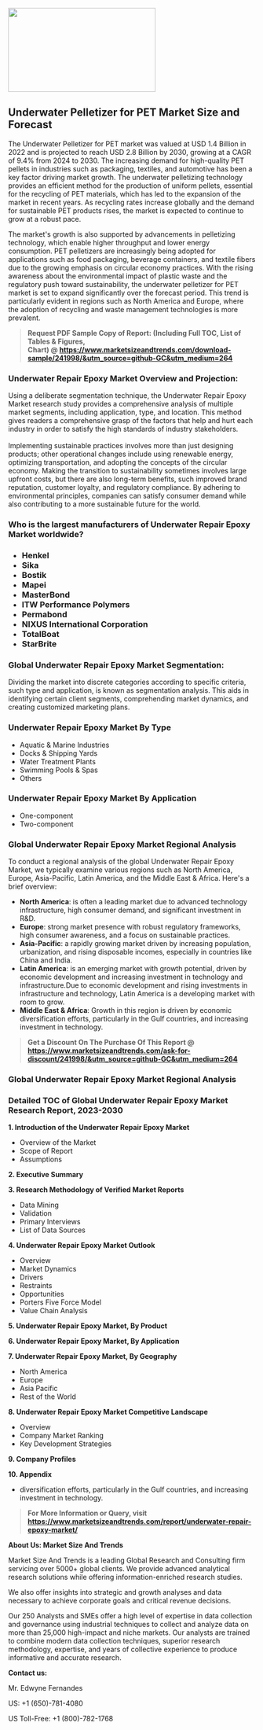 <p><img class="alignnone size-medium wp-image-20088" src="https://ffe5etoiles.com/wp-content/uploads/2024/12/MST1-300x171.png" alt="" width="300" height="171" /></p><h2>Underwater Pelletizer for PET Market Size and Forecast</h2><p>The Underwater Pelletizer for PET market was valued at USD 1.4 Billion in 2022 and is projected to reach USD 2.8 Billion by 2030, growing at a CAGR of 9.4% from 2024 to 2030. The increasing demand for high-quality PET pellets in industries such as packaging, textiles, and automotive has been a key factor driving market growth. The underwater pelletizing technology provides an efficient method for the production of uniform pellets, essential for the recycling of PET materials, which has led to the expansion of the market in recent years. As recycling rates increase globally and the demand for sustainable PET products rises, the market is expected to continue to grow at a robust pace.</p><p>The market's growth is also supported by advancements in pelletizing technology, which enable higher throughput and lower energy consumption. PET pelletizers are increasingly being adopted for applications such as food packaging, beverage containers, and textile fibers due to the growing emphasis on circular economy practices. With the rising awareness about the environmental impact of plastic waste and the regulatory push toward sustainability, the underwater pelletizer for PET market is set to expand significantly over the forecast period. This trend is particularly evident in regions such as North America and Europe, where the adoption of recycling and waste management technologies is more prevalent.</p></p><blockquote id="" class=""><strong>Request PDF Sample Copy of Report: (Including Full TOC, List of Tables &amp; Figures, Chart)&nbsp;@&nbsp;<strong><a href="https://www.marketsizeandtrends.com/download-sample/241998/&utm_source=github-GC&utm_medium=264" target="_blank">https://www.marketsizeandtrends.com/download-sample/241998/&utm_source=github-GC&utm_medium=264</a></strong></strong></blockquote><h3 id="" class="">Underwater Repair Epoxy Market&nbsp;Overview and Projection:</h3><p id="" class="">Using a deliberate segmentation technique, the Underwater Repair Epoxy Market research study provides a comprehensive analysis of multiple market segments, including application, type, and location. This method gives readers a comprehensive grasp of the factors that help and hurt each industry in order to satisfy the high standards of industry stakeholders. <br /> <br />Implementing sustainable practices involves more than just designing products; other operational changes include using renewable energy, optimizing transportation, and adopting the concepts of the circular economy. Making the transition to sustainability sometimes involves large upfront costs, but there are also long-term benefits, such improved brand reputation, customer loyalty, and regulatory compliance. By adhering to environmental principles, companies can satisfy consumer demand while also contributing to a more sustainable future for the world.</p><h3 id="" class="">Who is the largest manufacturers of&nbsp;Underwater Repair Epoxy Market worldwide?</h3><h3 class=""><p><ul><li>Henkel </li><li> Sika </li><li> Bostik </li><li> Mapei </li><li> MasterBond </li><li> ITW Performance Polymers </li><li> Permabond </li><li> NIXUS International Corporation </li><li> TotalBoat </li><li> StarBrite</li></ul></p></h3><h3 id="" class="">Global&nbsp;Underwater Repair Epoxy Market Segmentation:</h3><p id="" class="">Dividing the market into discrete categories according to specific criteria, such type and application, is known as segmentation analysis. This aids in identifying certain client segments, comprehending market dynamics, and creating customized marketing plans.</p><h3 id="" class="">Underwater Repair Epoxy Market&nbsp;By Type</h3><p><p><ul><li>Aquatic & Marine Industries</li><li> Docks & Shipping Yards</li><li> Water Treatment Plants</li><li> Swimming Pools & Spas</li><li> Others</p></li></ul></p></p><h3 id="" class="">Underwater Repair Epoxy Market&nbsp;By Application</h3><p class=""><p><ul><li>One-component</li><li> Two-component</li></ul></p></p><h3 id="" class="">Global Underwater Repair Epoxy Market Regional Analysis</h3><p id="" class="">To conduct a regional analysis of the global Underwater Repair Epoxy Market, we typically examine various regions such as North America, Europe, Asia-Pacific, Latin America, and the Middle East &amp; Africa. Here's a brief overview:</p><ul><li><strong>North America</strong>: is often a leading market due to advanced technology infrastructure, high consumer demand, and significant investment in R&amp;D.</li><li><strong>Europe</strong>: strong market presence with robust regulatory frameworks, high consumer awareness, and a focus on sustainable practices.</li><li><strong>Asia-Pacific</strong>: a rapidly growing market driven by increasing population, urbanization, and rising disposable incomes, especially in countries like China and India.</li><li><strong>Latin America</strong>: is an emerging market with growth potential, driven by economic development and increasing investment in technology and infrastructure.Due to economic development and rising investments in infrastructure and technology, Latin America is a developing market with room to grow.</li><li><strong>Middle East &amp; Africa</strong>: Growth in this region is driven by economic diversification efforts, particularly in the Gulf countries, and increasing investment in technology.</li></ul><blockquote id="" class=""><strong>Get a Discount On The Purchase Of This Report @ <strong><a href="https://www.marketsizeandtrends.com/ask-for-discount/241998/&utm_source=github-GC&utm_medium=264" target="_blank">https://www.marketsizeandtrends.com/ask-for-discount/241998/&utm_source=github-GC&utm_medium=264</a></strong></strong></blockquote><h3 id="" class="">Global Underwater Repair Epoxy Market Regional Analysis</h3><h3 id="" class="">Detailed TOC of Global Underwater Repair Epoxy Market Research Report, 2023-2030</h3><p id="" class=""><strong>1. Introduction of the Underwater Repair Epoxy Market</strong></p><ul><li>Overview of the Market</li><li>Scope of Report</li><li>Assumptions</li></ul><p id="" class=""><strong>2. Executive Summary</strong></p><p id="" class=""><strong>3. Research Methodology of Verified Market Reports</strong></p><ul><li>Data Mining</li><li>Validation</li><li>Primary Interviews</li><li>List of Data Sources</li></ul><p id="" class=""><strong>4. Underwater Repair Epoxy Market Outlook</strong></p><ul><li>Overview</li><li>Market Dynamics</li><li>Drivers</li><li>Restraints</li><li>Opportunities</li><li>Porters Five Force Model</li><li>Value Chain Analysis</li></ul><p id="" class=""><strong>5. Underwater Repair Epoxy Market, By Product</strong></p><p id="" class=""><strong>6. Underwater Repair Epoxy Market, By Application</strong></p><p id="" class=""><strong>7. Underwater Repair Epoxy Market, By Geography</strong></p><ul><li>North America</li><li>Europe</li><li>Asia Pacific</li><li>Rest of the World</li></ul><p id="" class=""><strong>8. Underwater Repair Epoxy Market Competitive Landscape</strong></p><ul><li>Overview</li><li>Company Market Ranking</li><li>Key Development Strategies</li></ul><p id="" class=""><strong>9. Company Profiles</strong></p><p id="" class=""><strong>10. Appendix</strong></p><ul><li>diversification efforts, particularly in the Gulf countries, and increasing investment in technology.</li></ul><blockquote id="" class=""><strong>For More Information or Query, visit <strong><strong><a href="https://www.marketsizeandtrends.com/report/underwater-repair-epoxy-market/" target="_blank">https://www.marketsizeandtrends.com/report/underwater-repair-epoxy-market/</a></strong></strong></strong></blockquote><p id="" class=""><strong>About Us: Market Size And Trends</strong></p><p id="" class="">Market Size And Trends is a leading Global Research and Consulting firm servicing over 5000+ global clients. We provide advanced analytical research solutions while offering information-enriched research studies.</p><p id="" class="">We also offer insights into strategic and growth analyses and data necessary to achieve corporate goals and critical revenue decisions.</p><p id="" class="">Our 250 Analysts and SMEs offer a high level of expertise in data collection and governance using industrial techniques to collect and analyze data on more than 25,000 high-impact and niche markets. Our analysts are trained to combine modern data collection techniques, superior research methodology, expertise, and years of collective experience to produce informative and accurate research.</p><p id="" class=""><strong>Contact us:</strong></p><p id="" class="">Mr. Edwyne Fernandes</p><p id="" class="">US: +1 (650)-781-4080</p><p id="" class="">US Toll-Free: +1 (800)-782-1768</p>
